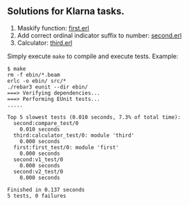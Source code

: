 ## Solutions for Klarna tasks.

1. Maskify function: [first.erl](https://github.com/2garryn/klarna_test/blob/master/src/first.erl)
2. Add correct ordinal indicator suffix to number: [second.erl](https://github.com/2garryn/klarna_test/blob/master/src/second.erl)
3. Calculator: [third.erl](https://github.com/2garryn/klarna_test/blob/master/src/third.erl)

Simply execute <code>make</code> to compile and execute tests.
Example: 

```
$ make
rm -f ebin/*.beam
erlc -o ebin/ src/*
./rebar3 eunit --dir ebin/
===> Verifying dependencies...
===> Performing EUnit tests...
.....

Top 5 slowest tests (0.010 seconds, 7.3% of total time):
  second:compare_test/0
    0.010 seconds
  third:calculator_test/0: module 'third'
    0.000 seconds
  first:first_test/0: module 'first'
    0.000 seconds
  second:v1_test/0
    0.000 seconds
  second:v2_test/0
    0.000 seconds

Finished in 0.137 seconds
5 tests, 0 failures
```
